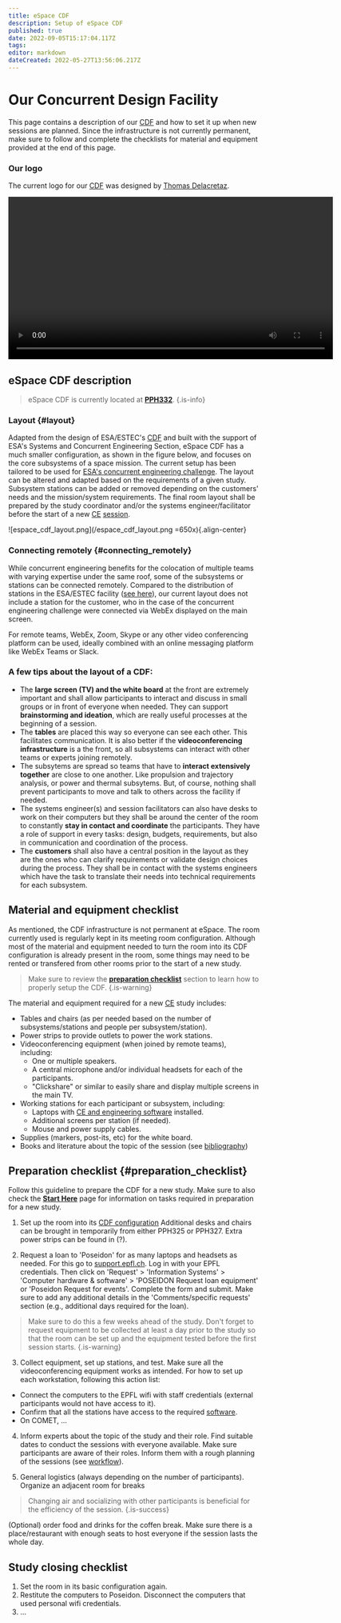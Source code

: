 ```yaml
---
title: eSpace CDF
description: Setup of eSpace CDF
published: true
date: 2022-09-05T15:17:04.117Z
tags: 
editor: markdown
dateCreated: 2022-05-27T13:56:06.217Z
---
```


# Our Concurrent Design Facility

This page contains a description of our [CDF](/glossary#c) and how to set it up when new sessions are planned. Since the infrastructure is not currently permanent, make sure to follow and complete the checklists for material and equipment provided at the end of this page. 

### Our logo
The current logo for our [CDF](/glossary#c) was designed by [Thomas Delacretaz](http://thomasdelacretaz.ch/).
<center>
  <video width="650" controls>
   <source src="/logo_cdf_4mb.mp4" type="video/mp4">
  </video>
</center>

## eSpace CDF description



> eSpace CDF is currently located at **[PPH332](https://plan.epfl.ch/?dim_floor=3&lang=en&dim_lang=en&tree_groups=centres_nevralgiques%2Cacces%2Cmobilite_reduite%2Censeignement%2Ccommerces_et_services%2Cvehicules%2Cinfrastructure_plan_grp&tree_group_layers_centres_nevralgiques=information_epfl%2Cguichet_etudiants&tree_group_layers_acces=point_de_rassemblement%2Cmetro&tree_group_layers_mobilite_reduite=&tree_group_layers_enseignement=&tree_group_layers_commerces_et_services=&tree_group_layers_vehicules=&tree_group_layers_infrastructure_plan_grp=batiments_query_plan&baselayer_ref=grp_backgrounds&map_x=2532919&map_y=1152198&map_zoom=14)**.
{.is-info}

### Layout {#layout}

Adapted from the design of ESA/ESTEC's [CDF](/glossary#c) and built with the support of ESA's Systems and Concurrent Engineering Section, eSpace CDF has a much smaller configuration, as shown in the figure below, and focuses on the core subsystems of a space mission. The current setup has been tailored to be used for [ESA's concurrent engineering challenge](/dumbo). The layout can be altered and adapted based on the requirements of a given study. Subsystem stations can be added or removed depending on the customers' needs and the mission/system requirements. The final room layout shall be prepared by the study coordinator and/or the systems engineer/facilitator before the start of a new [CE](/glossary#c) [session](/glossary#s). 

![espace_cdf_layout.png](/espace_cdf_layout.png =650x){.align-center}

### Connecting remotely {#connecting_remotely}
While concurrent engineering benefits for the colocation of multiple teams with varying expertise under the same roof, some of the subsystems or stations can be connected remotely. Compared to the distribution of stations in the ESA/ESTEC facility ([see here](/concurrent_engineering)), our current layout does not include a station for the customer, who in the case of the concurrent engineering challenge were connected via WebEx displayed on the main screen. 

For remote teams, WebEx, Zoom, Skype or any other video conferencing platform can be used, ideally combined with an online messaging platform like WebEx Teams or Slack. 

### A few tips about the layout of a CDF:
- The **large screen (TV) and the white board** at the front are extremely important and shall allow participants to interact and discuss in small groups or in front of everyone when needed. They can support **brainstorming and ideation**, which are really useful processes at the beginning of a session.
- The **tables** are placed this way so everyone can see each other. This facilitates communication. It is also better if the **videoconferencing infrastructure** is a the front, so all subsystems can interact with other teams or experts joining remotely.
- The subsytems are spread so teams that have to **interact extensively together** are close to one another. Like propulsion and trajectory analysis, or power and thermal subsytems. But, of course, nothing shall prevent participants to move and talk to others across the facility if needed.
- The systems engineer(s) and session facilitators can also have desks to work on their computers but they shall be around the center of the room to constantly **stay in contact and coordinate** the participants. They have a role of support in every tasks: design, budgets, requirements, but also in communication and coordination of the process.
- The **customers** shall also have a central position in the layout as they are the ones who can clarify requirements or validate design choices during the process. They shall be in contact with the systems engineers which have the task to translate their needs into technical requirements for each subsystem.

## Material and equipment checklist

As mentioned, the CDF infrastructure is not permanent at eSpace. The room currently used is regularly kept in its meeting room configuration. Although most of the material and equipment needed to turn the room into its CDF configuration is already present in the room, some things may need to be rented or transfered from other rooms prior to the start of a new study. 

> Make sure to review the **[preparation checklist](#preparation_checklist)** section to learn how to properly setup the CDF. 
{.is-warning}

The material and equipment required for a new [CE](/glossary#c) study includes:
- Tables and chairs (as per needed based on the number of subsystems/stations and people per subsystem/station).
- Power strips to provide outlets to power the work stations.
- Videoconferencing equipment (when joined by remote teams), including:
	- One or multiple speakers.
  - A central microphone and/or individual headsets for each of the participants.
  - "Clickshare" or similar  to easily share and display multiple screens in the main TV.
- Working stations for each participant or subsystem, including:
	- Laptops with [CE and engineering software](/concurrent_engineering#ce_sw) installed.
  - Additional screens per station (if needed).
  - Mouse and power supply cables.
- Supplies (markers, post-its, etc) for the white board.
- Books and literature about the topic of the session (see [bibliography](/bibliography))

## Preparation checklist {#preparation_checklist}
Follow this guideline to prepare the CDF for a new study. Make sure to also check the **[Start Here](/concurrent_engineering#ce_workflow)** page for information on tasks required in preparation for a new study.  

1. Set up the room into its [CDF configuration](#layout)
	Additional desks and chairs can be brought in temporarily from either PPH325 or PPH327. 
  Extra power strips can be found in (?). 
  
1. Request a loan to 'Poseidon' for as many laptops and headsets as needed.
For this go to [support.epfl.ch](https://support.epfl.ch/). 
Log in with your EPFL credentials.
  Then click on 'Request' > 'Information Systems' > 'Computer hardware & software' > 'POSEIDON Request loan equipment' or 'Poseidon Request for events'. 
  Complete the form and submit. Make sure to add any additional details in the 'Comments/specific requests' section (e.g., additional days required for the loan). 
  > Make sure to do this a few weeks ahead of the study. Don't forget to request equipment to be collected at least a day prior to the study so that the room can be set up and the equipment tested before the first session starts.
{.is-warning}

3. Collect equipment, set up stations, and test. 
Make sure all the videoconferencing equipment works as intended. For how to set up each workstation, following this action list:
- Connect the computers to the EPFL wifi with staff credentials (external participants would not have access to it).
- Confirm that all the stations have access to the required [software](/concurrent_engineering#ce_sw).
- On COMET, ...


4. Inform experts about the topic of the study and their role.
Find suitable dates to conduct the sessions with everyone available.
Make sure participants are aware of their roles.
Inform them with a rough planning of the sessions (see [workflow](/concurrent_engineering#ce_workflow)).

5. General logistics (always depending on the number of participants).
Organize an adjacent room for breaks 
> Changing air and socializing with other participants is beneficial for the efficiency of the session.
{.is-success}

(Optional) order food and drinks for the coffen break.
Make sure there is a place/restaurant with enough seats to host everyone if the session lasts the whole day.

## Study closing checklist
1. Set the room in its basic configuration again.
1. Restitute the computers to Poseidon.
Disconnect the computers that used personal wifi credentials.
1. ...
